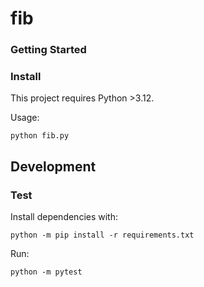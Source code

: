 # fib

### Getting Started

### Install

This project requires Python >3.12.

Usage: 

````commandline
python fib.py
````
## Development

### Test 
Install dependencies with:
```commandline
python -m pip install -r requirements.txt
```

Run:

````commandline
python -m pytest
````


